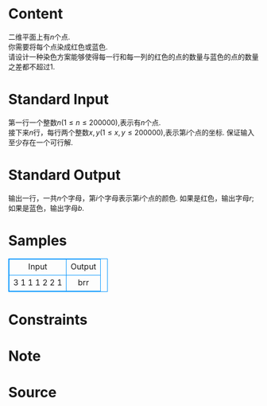 
# Content

二维平面上有$n$个点.   
你需要将每个点染成红色或蓝色.    
请设计一种染色方案能够使得每一行和每一列的红色的点的数量与蓝色的点的数量之差都不超过$1$.

# Standard Input

第一行一个整数$n\left (1 \leq n \leq 200000  \right )$,表示有$n$个点.     
接下来$n$行，每行两个整数$x,y\left (1 \leq x,y \leq 200000 \right )$,表示第$i$个点的坐标.
保证输入至少存在一个可行解.

# Standard Output

输出一行，一共$n$个字母，第$i$个字母表示第$i$个点的颜色.
如果是红色，输出字母$r$;如果是蓝色，输出字母$b$.

# Samples

<style>
        table,table tr th, table tr td { border:1px solid #0094ff; }
        table { width: 200px; min-height: 25px; line-height: 25px; text-align: center; border-collapse: collapse;}   
    </style>
<table>
	<tr>
		<td>Input</td>
		<td>Output</td>
	</tr>
<tr><td>3
1 1
1 2
2 1</td><td>brr</td></tr></table>


# Constraints



# Note



# Source


